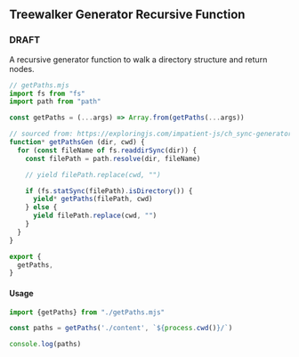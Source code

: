 ## Treewalker Generator Recursive Function
### DRAFT

A recursive generator function to walk a directory structure and return nodes.

```javascript
// getPaths.mjs
import fs from "fs"
import path from "path"

const getPaths = (...args) => Array.from(getPaths(...args))

// sourced from: https://exploringjs.com/impatient-js/ch_sync-generators.html#reusing-traversals
function* getPathsGen (dir, cwd) {
  for (const fileName of fs.readdirSync(dir)) {
    const filePath = path.resolve(dir, fileName)

    // yield filePath.replace(cwd, "")

    if (fs.statSync(filePath).isDirectory()) {
      yield* getPaths(filePath, cwd)
    } else {
      yield filePath.replace(cwd, "")
    }
  }
}

export {
  getPaths,
}
```

#### Usage

```javascript
import {getPaths} from "./getPaths.mjs"

const paths = getPaths('./content', `${process.cwd()}/`)

console.log(paths)
```
